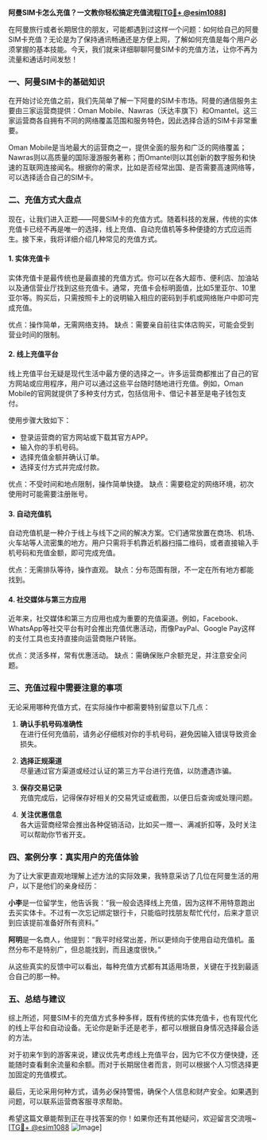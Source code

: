 **阿曼SIM卡怎么充值？一文教你轻松搞定充值流程[[TG💪+ @esim1088](https://t.me/s/esim1088)]**

在阿曼旅行或者长期居住的朋友，可能都遇到过这样一个问题：如何给自己的阿曼SIM卡充值？无论是为了保持通讯畅通还是方便上网，了解如何充值是每个用户必须掌握的基本技能。今天，我们就来详细聊聊阿曼SIM卡的充值方法，让你不再为流量和通话时间发愁！

### 一、阿曼SIM卡的基础知识

在开始讨论充值之前，我们先简单了解一下阿曼的SIM卡市场。阿曼的通信服务主要由三家运营商提供：Oman Mobile、Nawras（沃达丰旗下）和Omantel。这三家运营商各自拥有不同的网络覆盖范围和服务特色，因此选择合适的SIM卡非常重要。

Oman Mobile是当地最大的运营商之一，提供全面的服务和广泛的网络覆盖；Nawras则以高质量的国际漫游服务著称；而Omantel则以其创新的数字服务和快速的互联网连接闻名。根据你的需求，比如是否经常出国、是否需要高速网络等，可以选择适合自己的SIM卡。

### 二、充值方式大盘点

现在，让我们进入正题——阿曼SIM卡的充值方式。随着科技的发展，传统的实体充值卡已经不再是唯一的选择，线上充值、自动充值机等多种便捷的方式应运而生。接下来，我将详细介绍几种常见的充值方式。

#### 1. 实体充值卡

实体充值卡是最传统也是最直接的充值方式。你可以在各大超市、便利店、加油站以及通信营业厅找到这些充值卡。通常，充值卡会标明面值，比如5里亚尔、10里亚尔等。购买后，只需按照卡上的说明输入相应的密码到手机或网络账户中即可完成充值。

优点：操作简单，无需网络支持。
缺点：需要亲自前往实体店购买，可能会受到营业时间的限制。

#### 2. 线上充值平台

线上充值平台无疑是现代生活中最方便的选择之一。许多运营商都推出了自己的官方网站或应用程序，用户可以通过这些平台随时随地进行充值。例如，Oman Mobile的官网就提供了多种支付方式，包括信用卡、借记卡甚至是电子钱包支付。

使用步骤大致如下：
- 登录运营商的官方网站或下载其官方APP。
- 输入你的手机号码。
- 选择充值金额并确认订单。
- 选择支付方式并完成付款。

优点：不受时间和地点限制，操作简单快捷。
缺点：需要稳定的网络环境，初次使用时可能需要注册账号。

#### 3. 自动充值机

自动充值机是一种介于线上与线下之间的解决方案。它们通常放置在商场、机场、火车站等人流密集的地方。用户只需将手机靠近机器扫描二维码，或者直接输入手机号码和充值金额，即可完成充值。

优点：无需排队等待，操作直观。
缺点：分布范围有限，不一定在所有地方都能找到。

#### 4. 社交媒体与第三方应用

近年来，社交媒体和第三方应用也成为重要的充值渠道。例如，Facebook、WhatsApp等社交平台有时会推出充值优惠活动，而像PayPal、Google Pay这样的支付工具也支持直接向运营商账户转账。

优点：灵活多样，常有优惠活动。
缺点：需确保账户余额充足，并注意安全问题。

### 三、充值过程中需要注意的事项

无论采用哪种充值方式，在实际操作中都需要特别留意以下几点：

1. **确认手机号码准确性**  
   在进行任何充值前，请务必仔细核对你的手机号码，避免因输入错误导致资金损失。

2. **选择正规渠道**  
   尽量通过官方渠道或经过认证的第三方平台进行充值，以防遭遇诈骗。

3. **保存交易记录**  
   充值完成后，记得保存好相关的交易凭证或截图，以便日后查询或处理问题。

4. **关注优惠信息**  
   各大运营商经常会推出各种促销活动，比如买一赠一、满减折扣等，及时关注可以帮助你节省开支。

### 四、案例分享：真实用户的充值体验

为了让大家更直观地理解上述方法的实际效果，我特意采访了几位在阿曼生活的用户，以下是他们的亲身经历：

**小李**是一位留学生，他告诉我：“我一般会选择线上充值，因为这样不用特意跑出去买实体卡。不过有一次忘记绑定银行卡，只能临时找朋友帮忙代付，后来才意识到应该提前准备好所有资料。”

**阿明**是一名商人，他提到：“我平时经常出差，所以更倾向于使用自动充值机。虽然分布不是特别广，但总能找到，而且速度很快。”

从这些真实的反馈中可以看出，每种充值方式都有其适用场景，关键在于找到最适合自己的那一种。

### 五、总结与建议

综上所述，阿曼SIM卡的充值方式多种多样，既有传统的实体充值卡，也有现代化的线上平台和自动设备。无论你是新手还是老手，都可以根据自身情况选择最合适的方法。

对于初来乍到的游客来说，建议优先考虑线上充值平台，因为它不仅方便快捷，还能随时查看剩余流量和余额。而对于长期居住者而言，则可以根据个人习惯选择更加固定的充值模式。

最后，无论采用何种方式，请务必保持警惕，确保个人信息和财产安全。如果遇到问题，可以联系运营商客服寻求帮助。

希望这篇文章能帮到正在寻找答案的你！如果你还有其他疑问，欢迎留言交流哦~ [[TG💪+ @esim1088](https://t.me/s/esim1088) ![Image](https://i.postimg.cc/4NQfJmqS/Snipaste-2025-05-13-00-14-12.png)]